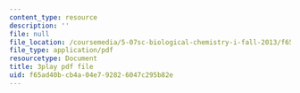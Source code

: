 ```yaml
---
content_type: resource
description: ''
file: null
file_location: /coursemedia/5-07sc-biological-chemistry-i-fall-2013/f65ad40bcb4a04e792826047c295b82e_ziJc5pSF5aM.pdf
file_type: application/pdf
resourcetype: Document
title: 3play pdf file
uid: f65ad40b-cb4a-04e7-9282-6047c295b82e
---
```

